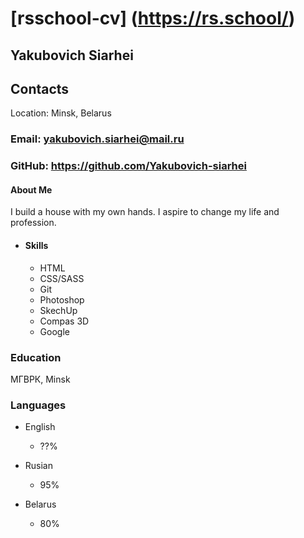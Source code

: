 # [rsschool-cv] (https://rs.school/)

## Yakubovich Siarhei

## Contacts

Location: Minsk, Belarus

### Email: yakubovich.siarhei@mail.ru

### GitHub: <https://github.com/Yakubovich-siarhei>

#### About Me

I build a house with my own hands.
I aspire to change my life and profession.

* #### Skills

  * HTML
  * CSS/SASS
  * Git
  * Photoshop
  * SkechUp
  * Compas 3D
  * Google

### Education

 МГВРК, Minsk

### Languages

* English
  * ??%

* Rusian
  * 95%

* Belarus
  * 80%
